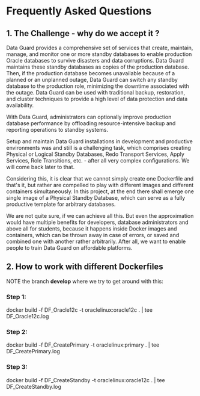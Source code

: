 # Frequently Asked Questions
## 1. The Challenge - why do we accept it ?
Data Guard provides a comprehensive set of services that create, maintain, manage, and monitor one or more standby databases to enable production Oracle databases to survive disasters and data corruptions. Data Guard maintains these standby databases as copies of the production database. Then, if the production database becomes unavailable because of a planned or an unplanned outage, Data Guard can switch any standby database to the production role, minimizing the downtime associated with the outage. Data Guard can be used with traditional backup, restoration, and cluster techniques to provide a high level of data protection and data availability.

With Data Guard, administrators can optionally improve production database performance by offloading resource-intensive backup and reporting operations to standby systems.

Setup and maintain Data Guard installations in development and productive environments was and still is a challenging task, which comprises creating Physical or Logical Standby Databases, Redo Transport Services, Apply Services, Role Transitions, etc. - after all very complex configurations. We will come back later to that.

Considering this, it is clear that we cannot simply create one Dockerfile and that's it, but rather are compelled to play with different images and different containers simultaneously. In this project, at the end there shall emerge one single image of a Physical Standby Database, which can serve as a fully productive template for arbitrary databases. 

We are not quite sure, if we can achieve all this. But even the approximation would have multiple benefits for developers, database administrators and above all for students, because it happens inside Docker images and containers, which can be thrown away in case of errors, or saved and combined one with another rather arbitrarily. After all, we want to enable people to train Data Guard on affordable platforms.

## 2. How to work with different Dockerfiles 

NOTE the branch **develop** where we try to get around with this:

### Step 1:
docker build -f DF_Oracle12c -t oraclelinux:oracle12c . | tee DF_Oracle12c.log

### Step 2:
docker build -f DF_CreatePrimary -t oraclelinux:primary . | tee DF_CreatePrimary.log

### Step 3:
docker build -f DF_CreateStandby -t oraclelinux:oracle12c . | tee DF_CreateStandby.log


